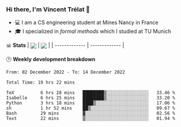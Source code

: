 ### Hi there, I'm Vincent Trélat 👋
 - 💻 I am a CS engineering student at Mines Nancy in France
 - 🎓 I specialized in *formal methods* which I studied at TU Munich

📊 **Stats**
| <img align="center" src="https://github-readme-stats.vercel.app/api?username=VTrelat&show_icons=true&include_all_commits=true&theme=tokyonight&hide_border=true" /> | <img align="center" src="https://github-readme-stats.vercel.app/api/top-langs/?username=VTrelat&layout=compact&theme=tokyonight&hide_border=true&exclude_repo=ElevatorSimulator" /> |
| ------------- | ------------- |

🕑 **Weekly development breakdown**
<!--START_SECTION:waka-->

```text
From: 02 December 2022 - To: 14 December 2022

Total Time: 19 hrs 22 mins

TeX          6 hrs 28 mins   ████████▒░░░░░░░░░░░░░░░░   33.46 %
Isabelle     6 hrs 25 mins   ████████▒░░░░░░░░░░░░░░░░   33.20 %
Python       3 hrs 18 mins   ████▒░░░░░░░░░░░░░░░░░░░░   17.06 %
sh           1 hr 52 mins    ██▒░░░░░░░░░░░░░░░░░░░░░░   09.67 %
Bash         29 mins         ▓░░░░░░░░░░░░░░░░░░░░░░░░   02.56 %
Text         22 mins         ▒░░░░░░░░░░░░░░░░░░░░░░░░   01.94 %
```

<!--END_SECTION:waka-->
